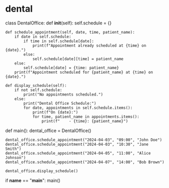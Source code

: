 # dental
class DentalOffice:
    def __init__(self):
        self.schedule = {}

    def schedule_appointment(self, date, time, patient_name):
        if date in self.schedule:
            if time in self.schedule[date]:
                print(f"Appointment already scheduled at {time} on {date}.")
            else:
                self.schedule[date][time] = patient_name
        else:
            self.schedule[date] = {time: patient_name}
        print(f"Appointment scheduled for {patient_name} at {time} on {date}.")

    def display_schedule(self):
        if not self.schedule:
            print("No appointments scheduled.")
        else:
            print("Dental Office Schedule:")
            for date, appointments in self.schedule.items():
                print(f"On {date}:")
                for time, patient_name in appointments.items():
                    print(f"    - {time}: {patient_name}")


def main():
    dental_office = DentalOffice()

    dental_office.schedule_appointment("2024-04-03", "09:00", "John Doe")
    dental_office.schedule_appointment("2024-04-03", "10:30", "Jane Smith")
    dental_office.schedule_appointment("2024-04-05", "11:00", "Alice Johnson")
    dental_office.schedule_appointment("2024-04-07", "14:00", "Bob Brown")

    dental_office.display_schedule()


if __name__ == "__main__":
    main()
